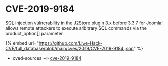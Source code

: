 # CVE-2019-9184

SQL injection vulnerability in the J2Store plugin 3.x before 3.3.7 for Joomla! allows remote attackers to execute arbitrary SQL commands via the product_option[] parameter.

{% embed url="https://github.com/Live-Hack-CVE/full_database/blob/main/cves/2019/CVE-2019-9184.json" %}


* cved-sources ~> [cve-2019-9184](https://zeste.alice-snow.ru/2019/database/cve-2019-9184/cve-2019-9184-cved-sources)